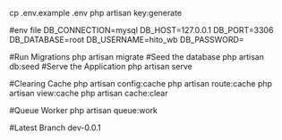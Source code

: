 

  cp .env.example .env
  php artisan key:generate
  
  #env file
  DB_CONNECTION=mysql
  DB_HOST=127.0.0.1
  DB_PORT=3306
  DB_DATABASE=root
  DB_USERNAME=hito_wb
  DB_PASSWORD=
  
  #Run Migrations
  php artisan migrate
  #Seed the database
  php artisan db:seed
  #Serve the Application
  php artisan serve

  #Clearing Cache
  php artisan config:cache
  php artisan route:cache
  php artisan view:cache
  php artisan cache:clear

  #Queue Worker
  php artisan queue:work

 #Latest Branch
  dev-0.0.1




